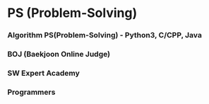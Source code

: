 # PS (Problem-Solving)
### Algorithm PS(Problem-Solving) - Python3, C/CPP, Java


### BOJ (Baekjoon Online Judge)
### SW Expert Academy
### Programmers
